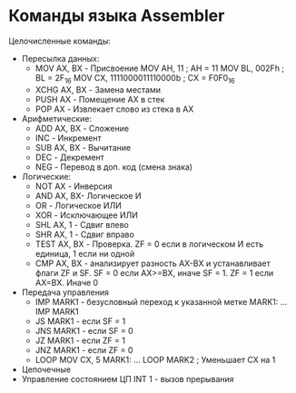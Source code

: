 # Команды языка Assembler
Целочисленные команды:
- Пересылка данных:
    - MOV AX, BX - Присвоение
        MOV AH, 11    ; AH = 11
        MOV BL, 002Fh    ; BL = 2F$_{16}$
        MOV CX, 1111000011110000b    ; CX = F0F0$_{16}$
    - XCHG AX, BX - Замена местами
    - PUSH AX - Помещение AX в стек
    - POP AX - Извлекает слово из стека в AX
- Арифметические:
    - ADD AX, BX - Сложение
    - INC - Инкремент
    - SUB AX, BX - Вычитание
    - DEC - Декремент
    - NEG - Перевод в доп. код (смена знака)
- Логические:
    - NOT AX - Инверсия
    - AND AX, BX- Логическое И
    - OR - Логическое ИЛИ
    - XOR - Исключающее ИЛИ
    - SHL AX, 1 - Сдвиг влево
    - SHR AX, 1 - Сдвиг вправо
    - TEST AX, BX - Проверка. ZF = 0 если в логическом И есть единица, 1 если ни одной
    - CMP AX, BX - анализирует разность AX-BX и устанавливает флаги ZF и SF. SF = 0 если AX>=BX, иначе SF = 1. ZF = 1 если AX=BX. Иначе 0
- Передача управления
    - IMP MARK1 - безусловный переход к указанной метке
        MARK1:
        ...
        IMP MARK1
    - JS MARK1 - если SF = 1
    - JNS MARK1 - если SF = 0
    - JZ MARK1 - если ZF = 1
    - JNZ MARK1 - если ZF = 0
    - LOOP
        MOV CX, 5
        MARK1:
        ...
        LOOP MARK2    ; Уменьшает CX на 1
- Цепочечные
- Управление состоянием ЦП
    INT 1 - вызов прерывания
